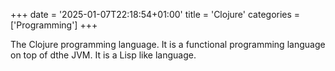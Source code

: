 +++
date = '2025-01-07T22:18:54+01:00'
title = 'Clojure'
categories = ['Programming']
+++

The Clojure programming language. It is a functional programming language on top of dthe JVM. It is a Lisp like language.


